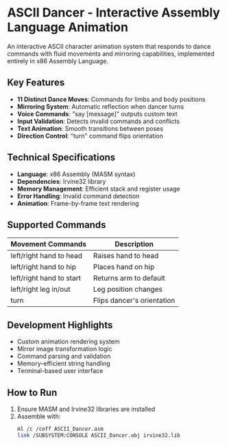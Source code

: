 # ASCII Dancer - Interactive Assembly Language Animation

An interactive ASCII character animation system that responds to dance commands with fluid movements and mirroring capabilities, implemented entirely in x86 Assembly Language.

## Key Features
- **11 Distinct Dance Moves**: Commands for limbs and body positions
- **Mirroring System**: Automatic reflection when dancer turns
- **Voice Commands**: "say [message]" outputs custom text
- **Input Validation**: Detects invalid commands and conflicts
- **Text Animation**: Smooth transitions between poses
- **Direction Control**: "turn" command flips orientation

## Technical Specifications
- **Language**: x86 Assembly (MASM syntax)
- **Dependencies**: Irvine32 library
- **Memory Management**: Efficient stack and register usage
- **Error Handling**: Invalid command detection
- **Animation**: Frame-by-frame text rendering

## Supported Commands
| Movement Commands       | Description                |
|-------------------------|----------------------------|
| left/right hand to head | Raises hand to head        |
| left/right hand to hip  | Places hand on hip         |
| left/right hand to start| Returns arm to default     |
| left/right leg in/out   | Leg position changes       |
| turn                    | Flips dancer's orientation |

## Development Highlights
- Custom animation rendering system
- Mirror image transformation logic
- Command parsing and validation
- Memory-efficient string handling
- Terminal-based user interface

## How to Run
1. Ensure MASM and Irvine32 libraries are installed
2. Assemble with:
   ```bash
   ml /c /coff ASCII_Dancer.asm
   link /SUBSYSTEM:CONSOLE ASCII_Dancer.obj irvine32.lib
   ```
